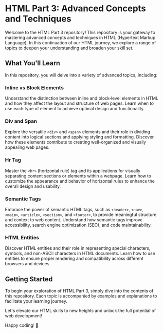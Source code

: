 # HTML Part 3: Advanced Concepts and Techniques

Welcome to the HTML Part 3 repository! This repository is your gateway to mastering advanced concepts and techniques in HTML (Hypertext Markup Language). In this continuation of our HTML journey, we explore a range of topics to deepen your understanding and broaden your skill set.

## What You'll Learn

In this repository, you will delve into a variety of advanced topics, including:

### Inline vs Block Elements

Understand the distinction between inline and block-level elements in HTML and how they affect the layout and structure of web pages. Learn when to use each type of element to achieve optimal design and functionality.

### Div and Span

Explore the versatile `<div>` and `<span>` elements and their role in dividing content into logical sections and applying styling and formatting. Discover how these elements contribute to creating well-organized and visually appealing web pages.

### Hr Tag

Master the `<hr>` (horizontal rule) tag and its applications for visually separating content sections or elements within a webpage. Learn how to customize the appearance and behavior of horizontal rules to enhance the overall design and usability.

### Semantic Tags

Embrace the power of semantic HTML tags, such as `<header>`, `<nav>`, `<main>`, `<article>`, `<section>`, and `<footer>`, to provide meaningful structure and context to web content. Understand how semantic tags improve accessibility, search engine optimization (SEO), and code maintainability.

### HTML Entities

Discover HTML entities and their role in representing special characters, symbols, and non-ASCII characters in HTML documents. Learn how to use entities to ensure proper rendering and compatibility across different browsers and devices.

## Getting Started

To begin your exploration of HTML Part 3, simply dive into the contents of this repository. Each topic is accompanied by examples and explanations to facilitate your learning journey.

Let's elevate our HTML skills to new heights and unlock the full potential of web development!

Happy coding! 🚀